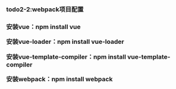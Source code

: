 <h3>todo2-2:webpack项目配置<h3>
<p>安装vue：npm install vue</p>
<p>安装vue-loader：npm install vue-loader</p>
<p>安装vue-template-compiler：npm install vue-template-compiler</p>
<p>安装webpack：npm install webpack</p>